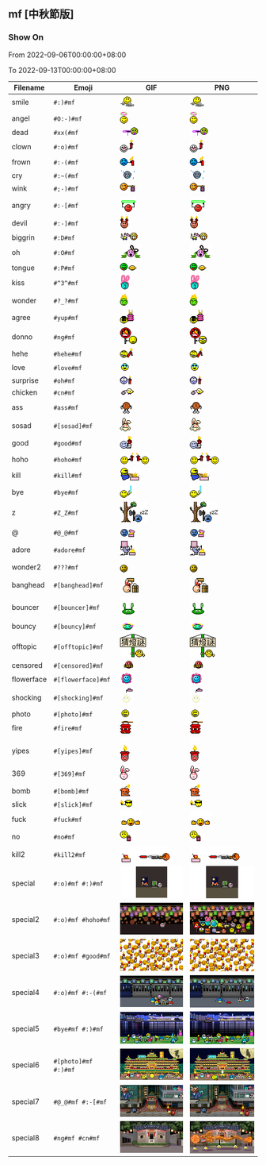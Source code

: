 ## mf [中秋節版]

### Show On
From 2022-09-06T00:00:00+08:00

To 2022-09-13T00:00:00+08:00

| Filename | Emoji | GIF | PNG |
| --- | --- | --- | --- |
| smile | `#:)#mf` | ![smile](../../assets/android/faces/mf/smile.png) | ![smile](../../assets/android/faces_png/mf/smile.png) |
| angel | `#O:-)#mf` | ![angel](../../assets/android/faces/mf/angel.png) | ![angel](../../assets/android/faces_png/mf/angel.png) |
| dead | `#xx(#mf` | ![dead](../../assets/android/faces/mf/dead.png) | ![dead](../../assets/android/faces_png/mf/dead.png) |
| clown | `#:o)#mf` | ![clown](../../assets/android/faces/mf/clown.gif) | ![clown](../../assets/android/faces_png/mf/clown.png) |
| frown | `#:-(#mf` | ![frown](../../assets/android/faces/mf/frown.gif) | ![frown](../../assets/android/faces_png/mf/frown.png) |
| cry | `#:~(#mf` | ![cry](../../assets/android/faces/mf/cry.gif) | ![cry](../../assets/android/faces_png/mf/cry.png) |
| wink | `#;-)#mf` | ![wink](../../assets/android/faces/mf/wink.png) | ![wink](../../assets/android/faces_png/mf/wink.png) |
| angry | `#:-[#mf` | ![angry](../../assets/android/faces/mf/angry.gif) | ![angry](../../assets/android/faces_png/mf/angry.png) |
| devil | `#:-]#mf` | ![devil](../../assets/android/faces/mf/devil.png) | ![devil](../../assets/android/faces_png/mf/devil.png) |
| biggrin | `#:D#mf` | ![biggrin](../../assets/android/faces/mf/biggrin.png) | ![biggrin](../../assets/android/faces_png/mf/biggrin.png) |
| oh | `#:O#mf` | ![oh](../../assets/android/faces/mf/oh.png) | ![oh](../../assets/android/faces_png/mf/oh.png) |
| tongue | `#:P#mf` | ![tongue](../../assets/android/faces/mf/tongue.png) | ![tongue](../../assets/android/faces_png/mf/tongue.png) |
| kiss | `#^3^#mf` | ![kiss](../../assets/android/faces/mf/kiss.png) | ![kiss](../../assets/android/faces_png/mf/kiss.png) |
| wonder | `#?_?#mf` | ![wonder](../../assets/android/faces/mf/wonder.gif) | ![wonder](../../assets/android/faces_png/mf/wonder.png) |
| agree | `#yup#mf` | ![agree](../../assets/android/faces/mf/agree.gif) | ![agree](../../assets/android/faces_png/mf/agree.png) |
| donno | `#ng#mf` | ![donno](../../assets/android/faces/mf/donno.gif) | ![donno](../../assets/android/faces_png/mf/donno.png) |
| hehe | `#hehe#mf` | ![hehe](../../assets/android/faces/mf/hehe.gif) | ![hehe](../../assets/android/faces_png/mf/hehe.png) |
| love | `#love#mf` | ![love](../../assets/android/faces/mf/love.gif) | ![love](../../assets/android/faces_png/mf/love.png) |
| surprise | `#oh#mf` | ![surprise](../../assets/android/faces/mf/surprise.gif) | ![surprise](../../assets/android/faces_png/mf/surprise.png) |
| chicken | `#cn#mf` | ![chicken](../../assets/android/faces/mf/chicken.gif) | ![chicken](../../assets/android/faces_png/mf/chicken.png) |
| ass | `#ass#mf` | ![ass](../../assets/android/faces/mf/ass.gif) | ![ass](../../assets/android/faces_png/mf/ass.png) |
| sosad | `#[sosad]#mf` | ![sosad](../../assets/android/faces/mf/sosad.gif) | ![sosad](../../assets/android/faces_png/mf/sosad.png) |
| good | `#good#mf` | ![good](../../assets/android/faces/mf/good.png) | ![good](../../assets/android/faces_png/mf/good.png) |
| hoho | `#hoho#mf` | ![hoho](../../assets/android/faces/mf/hoho.gif) | ![hoho](../../assets/android/faces_png/mf/hoho.png) |
| kill | `#kill#mf` | ![kill](../../assets/android/faces/mf/kill.gif) | ![kill](../../assets/android/faces_png/mf/kill.png) |
| bye | `#bye#mf` | ![bye](../../assets/android/faces/mf/bye.gif) | ![bye](../../assets/android/faces_png/mf/bye.png) |
| z | `#Z_Z#mf` | ![z](../../assets/android/faces/mf/z.gif) | ![z](../../assets/android/faces_png/mf/z.png) |
| @ | `#@_@#mf` | ![@](../../assets/android/faces/mf/@.gif) | ![@](../../assets/android/faces_png/mf/@.png) |
| adore | `#adore#mf` | ![adore](../../assets/android/faces/mf/adore.gif) | ![adore](../../assets/android/faces_png/mf/adore.png) |
| wonder2 | `#???#mf` | ![wonder2](../../assets/android/faces/mf/wonder2.gif) | ![wonder2](../../assets/android/faces_png/mf/wonder2.png) |
| banghead | `#[banghead]#mf` | ![banghead](../../assets/android/faces/mf/banghead.gif) | ![banghead](../../assets/android/faces_png/mf/banghead.png) |
| bouncer | `#[bouncer]#mf` | ![bouncer](../../assets/android/faces/mf/bouncer.gif) | ![bouncer](../../assets/android/faces_png/mf/bouncer.png) |
| bouncy | `#[bouncy]#mf` | ![bouncy](../../assets/android/faces/mf/bouncy.gif) | ![bouncy](../../assets/android/faces_png/mf/bouncy.png) |
| offtopic | `#[offtopic]#mf` | ![offtopic](../../assets/android/faces/mf/offtopic.png) | ![offtopic](../../assets/android/faces_png/mf/offtopic.png) |
| censored | `#[censored]#mf` | ![censored](../../assets/android/faces/mf/censored.gif) | ![censored](../../assets/android/faces_png/mf/censored.png) |
| flowerface | `#[flowerface]#mf` | ![flowerface](../../assets/android/faces/mf/flowerface.gif) | ![flowerface](../../assets/android/faces_png/mf/flowerface.png) |
| shocking | `#[shocking]#mf` | ![shocking](../../assets/android/faces/mf/shocking.gif) | ![shocking](../../assets/android/faces_png/mf/shocking.png) |
| photo | `#[photo]#mf` | ![photo](../../assets/android/faces/mf/photo.gif) | ![photo](../../assets/android/faces_png/mf/photo.png) |
| fire | `#fire#mf` | ![fire](../../assets/android/faces/mf/fire.gif) | ![fire](../../assets/android/faces_png/mf/fire.png) |
| yipes | `#[yipes]#mf` | ![yipes](../../assets/android/faces/mf/yipes.gif) | ![yipes](../../assets/android/faces_png/mf/yipes.png) |
| 369 | `#[369]#mf` | ![369](../../assets/android/faces/mf/369.gif) | ![369](../../assets/android/faces_png/mf/369.png) |
| bomb | `#[bomb]#mf` | ![bomb](../../assets/android/faces/mf/bomb.gif) | ![bomb](../../assets/android/faces_png/mf/bomb.png) |
| slick | `#[slick]#mf` | ![slick](../../assets/android/faces/mf/slick.gif) | ![slick](../../assets/android/faces_png/mf/slick.png) |
| fuck | `#fuck#mf` | ![fuck](../../assets/android/faces/mf/fuck.gif) | ![fuck](../../assets/android/faces_png/mf/fuck.png) |
| no | `#no#mf` | ![no](../../assets/android/faces/mf/no.gif) | ![no](../../assets/android/faces_png/mf/no.png) |
| kill2 | `#kill2#mf` | ![kill2](../../assets/android/faces/mf/kill2.gif) | ![kill2](../../assets/android/faces_png/mf/kill2.png) |
| special | `#:o)#mf #:)#mf` | ![special](../../assets/android/faces/mf/special.gif) | ![special](../../assets/android/faces_png/mf/special.png) |
| special2 | `#:o)#mf #hoho#mf` | ![special2](../../assets/android/faces/mf/special2.gif) | ![special2](../../assets/android/faces_png/mf/special2.png) |
| special3 | `#:o)#mf #good#mf` | ![special3](../../assets/android/faces/mf/special3.gif) | ![special3](../../assets/android/faces_png/mf/special3.png) |
| special4 | `#:o)#mf #:-(#mf` | ![special4](../../assets/android/faces/mf/special4.gif) | ![special4](../../assets/android/faces_png/mf/special4.png) |
| special5 | `#bye#mf #:)#mf` | ![special5](../../assets/android/faces/mf/special5.gif) | ![special5](../../assets/android/faces_png/mf/special5.png) |
| special6 | `#[photo]#mf #:)#mf` | ![special6](../../assets/android/faces/mf/special6.gif) | ![special6](../../assets/android/faces_png/mf/special6.png) |
| special7 | `#@_@#mf #:-[#mf` | ![special7](../../assets/android/faces/mf/special7.gif) | ![special7](../../assets/android/faces_png/mf/special7.png) |
| special8 | `#ng#mf #cn#mf` | ![special8](../../assets/android/faces/mf/special8.gif) | ![special8](../../assets/android/faces_png/mf/special8.png) |

